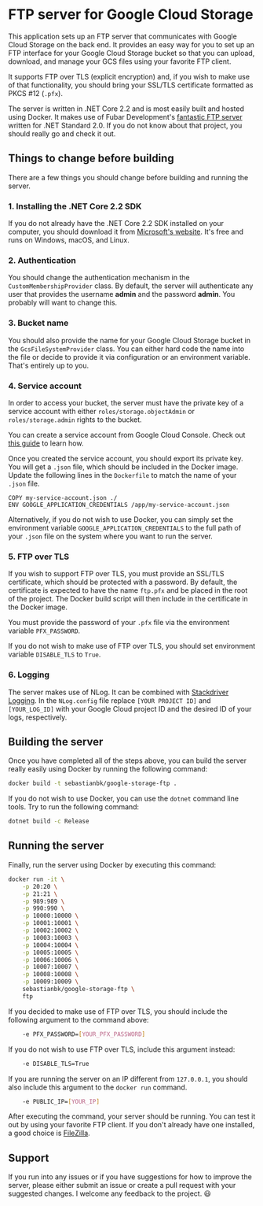 # FTP server for Google Cloud Storage

This application sets up an FTP server that communicates with Google Cloud Storage on the back end.
It provides an easy way for you to set up an FTP interface for your Google Cloud Storage bucket so that you can upload, download, and manage your GCS files using your favorite FTP client.

It supports FTP over TLS (explicit encryption) and, if you wish to make use of that functionality, you should bring your SSL/TLS certificate formatted as PKCS #12 (`.pfx`).

The server is written in .NET Core 2.2 and is most easily built and hosted using Docker. It makes use of Fubar Development's [fantastic FTP server](https://github.com/FubarDevelopment/FtpServer/) written for .NET Standard 2.0. If you do not know about that project, you should really go and check it out.

## Things to change before building

There are a few things you should change before building and running the server.

### 1. Installing the .NET Core 2.2 SDK

If you do not already have the .NET Core 2.2 SDK installed on your computer, you should download it from [Microsoft's website](https://dotnet.microsoft.com/download/dotnet-core/2.2). It's free and runs on Windows, macOS, and Linux.

### 2. Authentication

You should change the authentication mechanism in the `CustomMembershipProvider` class. By default, the server will authenticate any user that provides the username __admin__ and the password __admin__. You probably will want to change this.

### 3. Bucket name

You should also provide the name for your Google Cloud Storage bucket in the `GcsFileSystemProvider` class. You can either hard code the name into the file or decide to provide it via configuration or an environment variable. That's entirely up to you.

### 4. Service account

In order to access your bucket, the server must have the private key of a service account with either `roles/storage.objectAdmin` or `roles/storage.admin` rights to the bucket.

You can create a service account from Google Cloud Console. Check out [this guide](https://cloud.google.com/iam/docs/creating-managing-service-account-keys) to learn how.

Once you created the service account, you should export its private key. You will get a `.json` file, which should be included in the Docker image. Update the following lines in the `Dockerfile` to match the name of your `.json` file.

```Docker
COPY my-service-account.json ./
ENV GOOGLE_APPLICATION_CREDENTIALS /app/my-service-account.json
```

Alternatively, if you do not wish to use Docker, you can simply set the environment variable `GOOGLE_APPLICATION_CREDENTIALS` to the full path of your `.json` file on the system where you want to run the server.

### 5. FTP over TLS

If you wish to support FTP over TLS, you must provide an SSL/TLS certificate, which should be protected with a password. By default, the certificate is expected to have the name `ftp.pfx` and be placed in the root of the project. The Docker build script will then include in the certificate in the Docker image.

You must provide the password of your `.pfx` file via the environment variable `PFX_PASSWORD`.

If you do not wish to make use of FTP over TLS, you should set environment variable `DISABLE_TLS` to `True`.

### 6. Logging

The server makes use of NLog. It can be combined with [Stackdriver Logging](https://cloud.google.com/logging/). In the `NLog.config` file replace `[YOUR PROJECT ID]` and `[YOUR_LOG_ID]` with your Google Cloud project ID and the desired ID of your logs, respectively.

## Building the server

Once you have completed all of the steps above, you can build the server really easily using Docker by running the following command:

```bash
docker build -t sebastianbk/google-storage-ftp .
```

If you do not wish to use Docker, you can use the `dotnet` command line tools. Try to run the following command:

```bash
dotnet build -c Release
```

## Running the server

Finally, run the server using Docker by executing this command:

```bash
docker run -it \
    -p 20:20 \
    -p 21:21 \
    -p 989:989 \
    -p 990:990 \
    -p 10000:10000 \
    -p 10001:10001 \
    -p 10002:10002 \
    -p 10003:10003 \
    -p 10004:10004 \
    -p 10005:10005 \
    -p 10006:10006 \
    -p 10007:10007 \
    -p 10008:10008 \
    -p 10009:10009 \
    sebastianbk/google-storage-ftp \
    ftp
```

If you decided to make use of FTP over TLS, you should include the following argument to the command above:

```bash
    -e PFX_PASSWORD=[YOUR_PFX_PASSWORD]
```

If you do not wish to use FTP over TLS, include this argument instead:

```bash
    -e DISABLE_TLS=True
```

If you are running the server on an IP different from `127.0.0.1`, you should also include this argument to the `docker run` command.

```bash
    -e PUBLIC_IP=[YOUR_IP]
```

After executing the command, your server should be running. You can test it out by using your favorite FTP client. If you don't already have one installed, a good choice is [FileZilla](https://filezilla-project.org).

## Support

If you run into any issues or if you have suggestions for how to improve the server, please either submit an issue or create a pull request with your suggested changes. I welcome any feedback to the project. :smiley: